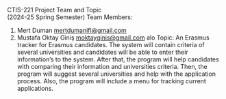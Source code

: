 CTIS-221 Project Team and Topic  
(2024-25 Spring Semester) 
Team Members: 
1) Mert Duman mertdumanifl@gmail.com 
2) Mustafa Oktay Giniş moktayginis@gmail.com
 alo
Topic: An Erasmus tracker for Erasmus candidates. The system will 
contain criteria of several universities and candidates will be able to 
enter their information’s to the system. After that, the program will help 
candidates with comparing their information and universities criteria. 
Then, the program will suggest several universities and help with the 
application process. Also, the program will include a menu for tracking 
current applications.

